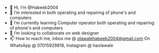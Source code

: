 - 👋 Hi, I’m @Habeeb2004
- 👀 I’m interested in both operating and repairing of phone's and computers
- 🌱 I’m currently learning Computer operator both operating and repairing of phone's and computers
- 💞️ I’m looking to collaborate on web designer
- 📫 How to reach me, inbox me @ olawalehabeeb2004@gmail.com 
On WhatsApp @ 07015929818, Instagram @ haolawale 

<!---
Habeeb2004/Habeeb2004 is a ✨ special ✨ repository because its `README.md` (this file) appears on your GitHub profile.
You can click the Preview link to take a look at your changes.
--->
